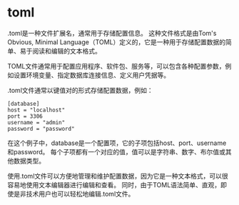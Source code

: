 # toml
.toml是一种文件扩展名，通常用于存储配置信息。
这种文件格式是由Tom's Obvious, Minimal Language（TOML）定义的，它是一种用于存储配置数据的简单、易于阅读和编辑的文本格式。

TOML文件通常用于配置应用程序、软件包、服务等，可以包含各种配置参数，例如设置环境变量、指定数据库连接信息、定义用户凭据等。

.toml文件通常以键值对的形式存储配置数据，例如：
```
[database]  
host = "localhost"  
port = 3306  
username = "admin"  
password = "password"
```
在这个例子中，database是一个配置项，它的子项包括host、port、username和password。
每个子项都有一个对应的值，值可以是字符串、数字、布尔值或其他数据类型。

使用.toml文件可以方便地管理和维护配置数据，因为它是一种文本格式，可以很容易地使用文本编辑器进行编辑和查看。
同时，由于TOML语法简单、直观，即使是非技术用户也可以轻松地编辑.toml文件。